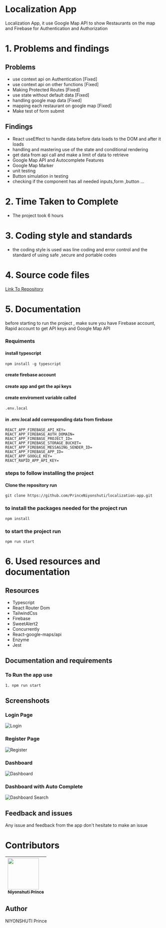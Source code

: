 # Localization App

Localization App, it use Google Map API to show Restaurants on the map and Firebase for Authentication and Authorization

# 1. Problems and findings

## Problems

- use context api on Authentication [Fixed]
- use context api on other functions [Fixed]
- Making Protected Routes [Fixed]
- use state without default data [Fixed]
- handling google map data [Fixed]
- mapping each restaurant on google map [Fixed]
- Make test of form submit

## Findings

- React useEffect to handle data before data loads to the DOM and after it loads
- handling and mastering use of the state and conditional rendering
- get data from api call and make a limit of data to retrieve
- Google Map API and Autocomplete Features
- Google Map Marker
- unit testing
- Button simulation in testing
- checking if the component has all needed inputs,form ,button ...

# 2. Time Taken to Complete

- The project took 6 hours

# 3. Coding style and standards

- the coding style is used was line coding and error control and
  the standard of using safe ,secure and portable codes

# 4. Source code files

[Link To Repository](https://github.com/PrinceNiyonshuti/localization-app.git)

# 5. Documentation

before starting to run the project , make sure you have Firebase account, Rapid account to get API keys 
and Google Map API

### Requiments

#### install typescript

    npm install -g typescript

#### create firebase account

#### create app and get the api keys

#### create enviroment variable called

    .env.local

#### in .env.local add corresponding data from firebase

    REACT_APP_FIREBASE_API_KEY=
    REACT_APP_FIREBASE_AUTH_DOMAIN=
    REACT_APP_FIREBASE_PROJECT_ID=
    REACT_APP_FIREBASE_STORAGE_BUCKET=
    REACT_APP_FIREBASE_MESSAGING_SENDER_ID=
    REACT_APP_FIREBASE_APP_ID=
    REACT_APP_GOOGLE_KEY=
    REACT_RAPID_APP_API_KEY=

### steps to follow installing the project

#### Clone the repository run

    git clone https://github.com/PrinceNiyonshuti/localization-app.git

### to install the packages needed for the project run

    npm install

### to start the project run

    npm run start

# 6. Used resources and documentation

## Resources

- Typescript
- React Router Dom
- TailwindCss
- Firebase
- SweetAlert2
- Concurrently
- React-google-maps/api
- Enzyme 
- Jest

## Documentation and requirements

### To Run the app use

    1. npm run start

## Screenshoots

### Login Page

![Login](https://github.com/PrinceNiyonshuti/localization-app/blob/master/screenshoots/Login-Resto.png)

### Register Page

![Register](https://github.com/PrinceNiyonshuti/localization-app/blob/master/screenshoots/Register-Resto.png)

### Dashboard

![Dashboard](https://github.com/PrinceNiyonshuti/localization-app/blob/master/screenshoots/Dash_02.png)

### Dashboard with Auto Complete

![Dashboard Search](https://github.com/PrinceNiyonshuti/localization-app/blob/master/screenshoots/Dashboard.png)

## Feedback and issues

Any issue and feedback from the app don't hesitate to make an issue

# Contributors

| [<img src="https://github.com/PrinceNiyonshuti.png" width="100px;"><br><sub><b>Niyonshuti Prince</b></sub>](https://github.com/PrinceNiyonshuti) |
| :------------------------------------------------------------------------------------------------------------------------ |

## Author

NIYONSHUTI Prince
